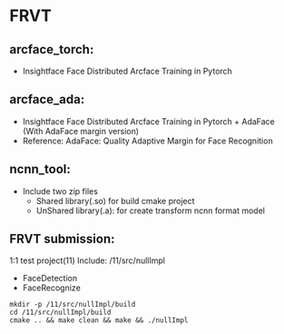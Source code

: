 # FRVT

## arcface_torch:
  * Insightface Face Distributed Arcface Training in Pytorch 
  
## arcface_ada:
  * Insightface Face Distributed Arcface Training in Pytorch + AdaFace (With AdaFace margin version)
  * Reference: AdaFace: Quality Adaptive Margin for Face Recognition

## ncnn_tool:
  * Include two zip files 
     - Shared library(.so) for build cmake project
     - UnShared library(.a): for create transform ncnn format model

## FRVT submission:
  1:1 test project(11)
  Include: /11/src/nullImpl
   * FaceDetection
   * FaceRecognize
   ```
   mkdir -p /11/src/nullImpl/build 
   cd /11/src/nullImpl/build
   cmake .. && make clean && make && ./nullImpl
   ```
